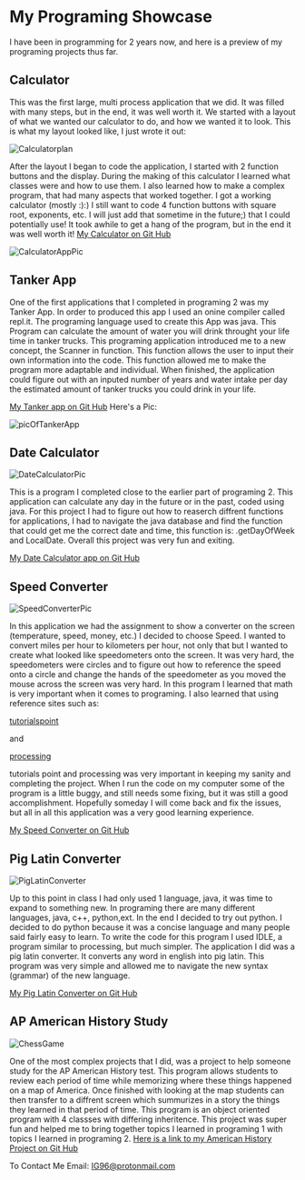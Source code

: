 # My Programing Showcase

I have been in programming for 2 years now, and here is a preview of my programing projects thus far. 

## Calculator
 This was the first large, multi process application that we did. It was filled with many steps, but in the end, it was well worth it. We started with a layout of what we wanted our calculator to do, and how we wanted it to look. This is what my layout looked like, I just wrote it out:
 
 
![Calculatorplan](https://github.com/IG9626/Calculator/blob/master/calculatorPlan.jpg?raw=true)

After the layout I began to code the application, I started with 2 function buttons and the display. During the making of this calculator I learned what classes were and how to use them. I also learned how to make a complex program, that had many aspects that worked together.  I got a working calculator (mostly :):) I still want to code 4 function buttons with square root, exponents, etc. I will just add that sometime in the future;) that I could potentially use! It took awhile to get a hang of the program, but in the end it was well worth it!
[My Calculator on Git Hub]( https://github.com/IG9626/Calculator " link to GitHub page all about the Calculator app ")


![CalculatorAppPic](https://github.com/IG9626/Calculator/blob/master/picture/Screen%20Shot%202018-02-14%20at%201.39.07%20PM.png?raw=true)




## Tanker App
One of the first applications that I completed in programing 2 was my Tanker App. In order to produced this app I used an onine compiler called repl.it. The programing language used to create this App was java. This Program can calculate the amount of water you will drink throught your life time in tanker trucks. This programing application introduced me to a new concept, the Scanner in function. This function allows the user to input their own information into the code. This function allowed me to make the program more adaptable and individual. When finished, the application could figure out with an inputed number of years and water intake per day the estimated amount of tanker trucks you could drink in your life. 

[My Tanker app on Git Hub]( https://github.com/IG9626/tankerApp "link to GitHub page all about the Tanker app") 
Here's a Pic:

![picOfTankerApp](https://github.com/IG9626/tankerApp/blob/master/TankerAppPic.png?raw=true)

## Date Calculator
![DateCalculatorPic](https://github.com/IG9626/dateCalculator/blob/master/DateCalculatorPic.png?raw=true)

This is a program I completed close to the earlier part of programing 2. This application can calculate any day in the future or in the past, coded using java. For this project I had to figure out how to reaserch diffrent functions for applications, I had to navigate the java database and find the function that could get me the correct date and time, this function is: .getDayOfWeek and LocalDate. Overall this project was very fun and exiting.

[My Date Calculator app on Git Hub]( https://github.com/IG9626/dateCalculator " link to GitHub page all about the Date Calculator app ")

## Speed Converter
![SpeedConverterPic](https://github.com/IG9626/speedconverterApp/blob/master/speedConverterAppPic.png?raw=true)

In this application we had the assignment to show a converter on the screen (temperature, speed, money, etc.) I decided to choose Speed. I wanted to convert miles per hour to kilometers per hour, not only that but I wanted to create what looked like speedometers onto the screen. It was very hard, the speedometers were circles and to figure out how to reference the speed onto a circle and change the hands of the speedometer as you moved the mouse across the screen was very hard. In this program I learned that math is very important when it comes to programing. I also learned that using reference sites such as: 

[tutorialspoint]( https://www.tutorialspoint.com/index.htm " Link to the tutorialspoint website ") 

and

[processing]( https://processing.org/reference/ " Link to the processing website ")

tutorials point and processing was very important in keeping my sanity and completing the project. When I run the code on my computer some of the program is a little buggy, and still needs some fixing, but it was still a good accomplishment. Hopefully someday I will come back and fix the issues, but all in all this application was a very good learning experience. 

[My Speed Converter on Git Hub]( https://github.com/IG9626/speedconverterApp " link to GitHub page all about the Speed converter app ")
 


## Pig Latin Converter

![PigLatinConverter](https://github.com/IG9626/pigLatinConverter/blob/master/picOfPigLatinConverter.png?raw=true)


Up to this point in class I had only used 1 language, java, it was time to expand to something new. In programing there are many different languages, java, c++, python,ext. In the end I decided to try out python. I decided to do python because it was a concise language and many people said fairly easy to learn. To write the code for this program I used IDLE, a program similar to processing, but much simpler. The application I did was a pig latin converter. It converts any word in english into pig latin. This program was very simple and allowed me to navigate the new syntax (grammar) of the new language. 

[My Pig Latin Converter on Git Hub]( https://github.com/IG9626/pigLatinConverter "link to GitHub page all about the Pig Latin converter ")



## AP American History Study  

![ChessGame](https://github.com/IG9626/AmericanHistoryPP/blob/master/picturesOfProject/americanHistoryPeriodChoices.png?raw=true)


One of the most complex projects that I did, was a project to help someone study for the AP American History test. This program allows students to review each period of time while memorizing where these things happened on a map of America. Once finished with looking at the map students can then transfer to a diffrent screen which summurizes in a story the things they learned in that period of time. This program is an object oriented program with 4 classses with differing inheritence. This project was super fun and helped me to bring together topics I learned in programing 1 with topics I learned in programing 2. 
[Here is a link to my American History Project on Git Hub]( https://github.com/IG9626/AmericanHistoryPP " link to GitHub page all about the American History app ")

To Contact Me Email: IG96@protonmail.com
